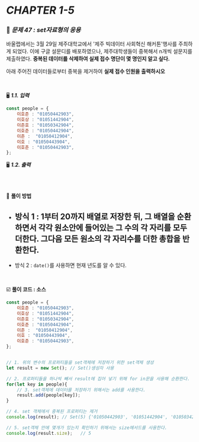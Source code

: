 # _CHAPTER 1-5_

###  :pencil: ***문제 47 :  set자료형의 응용***

바울랩에서는 3월 29일 제주대학교에서 '제주 빅데이터 사회혁신 해커톤'행사를 주최하게 되었다. 이에 구글 설문디를 배포하였으나, 제주대학생들이 중복해서 n개씩 설문지를 제출하였다.
**중복된 데이터를 삭제하여 실제 접수 명단이 몇 명인지 알고 싶다.**

아래 주어진 데이터들로부터 중복을 제거하여 **실제 접수 인원을 출력하시오**

<br>

:desktop_computer: ***1.1. 입력***

```javascript
const people = {
    이호준 : "01050442903",
    이호상 : "01051442904",
    이준호 : "01050342904",
    이호준 : "01050442904",
    이준 :  "01050412904",
    이호 : "01050443904",
    이호준 : "01050442903",
};
```

:desktop_computer: ***1.2. 출력***

```javascript

```

<br>

:scroll: **풀이 방법**

- 방식 1 : 1부터 20까지 배열로 저장한 뒤, 그 배열을 순환하면서 각각 원소안에 들어있는 그 수의 각 자리를 모두 더한다. 그다음 모든 원소의 각 자리수를 더한 총합을 반환한다.
  - 
- 방식 2 :  `date()`를 사용하면 현재 년도를 알 수 있다.

<br>

:ballot_box_with_check: **풀이 코드  : 소스**

```javascript
const people = {
    이호준 : "01050442903",
    이호상 : "01051442904",
    이준호 : "01050342904",
    이호준 : "01050442904",
    이준 :  "01050412904",
    이호 : "01050443904",
    이호준 : "01050442903",
};


// 1. 위의 변수의 프로퍼티들을 set객체에 저장하기 위한 set객체 생성
let result = new Set(); // Set()생성자 사용

// 2. 프로퍼티들을 하나씩 빼서 result에 집어 넣기 위해 for in문을 사용해 순환한다.
for(let key in people){
    // 3. set객체에 데이터를 저장하기 위해서는 add를 사용한다.
    result.add(people[key]);
}

// 4. set 객체에서 중복된 프로퍼티는 제거
console.log(result); // Set(5) {'01050442903', '01051442904', '01050342904', '01050412904', '01050443904'}

// 5. set객체 안에 몇개가 있는지 확인하기 위해서는 size메서드를 사용한다.
console.log(result.size);	// 5
```


